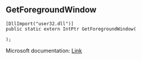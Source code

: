 ## GetForegroundWindow

```
[DllImport("user32.dll")]
public static extern IntPtr GetForegroundWindow(
   
);
```

Microsoft documentation: [Link](https://docs.microsoft.com/en-us/windows/win32/api/winuser/nf-winuser-getforegroundwindow)
